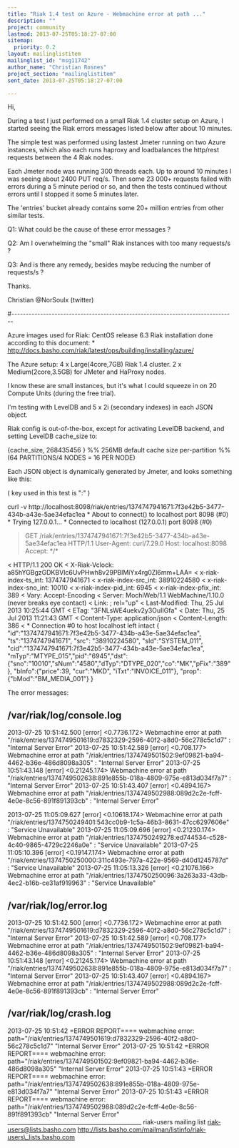 ```yaml
---
title: "Riak 1.4 test on Azure - Webmachine error at path ..."
description: ""
project: community
lastmod: 2013-07-25T05:18:27-07:00
sitemap:
  priority: 0.2
layout: mailinglistitem
mailinglist_id: "msg11742"
author_name: "Christian Rosnes"
project_section: "mailinglistitem"
sent_date: 2013-07-25T05:18:27-07:00

---
```



Hi,

During a test I just performed on a small Riak 1.4 cluster setup on Azure,
I started seeing the Riak errors messages listed below after about 10
minutes.

The simple test was performed using lastest Jmeter running on two Azure
instances,
which also each runs haproxy and loadbalances the http/rest requests
between
the 4 Riak nodes.

Each Jmeter node was running 300 threads each. Up to around 10 minutes
I was seeing about 2400 PUT req/s. Then some 23 000+ requests failed with
errors
during a 5 minute period or so, and then the tests continued without errors
until I
stopped it some 5 minutes later.

The 'entries' bucket already contains some 20+ million entries from other
similar tests.

Q1: What could be the cause of these error messages ?

Q2: Am I overwhelming the "small" Riak instances with too many requests/s ?

Q3: And is there any remedy, besides maybe reducing the number of
requests/s ?

Thanks.

Christian
@NorSoulx (twitter)

#------------------------------------------------------------------------------

Azure images used for Riak:
 CentOS release 6.3
 Riak installation done according to this document:
 \* http://docs.basho.com/riak/latest/ops/building/installing/azure/

The Azure setup:
 4 x Large(4core,7GB) Riak 1.4 cluster.
 2 x Medium(2core,3.5GB) for JMeter and HaProxy nodes.

I know these are small instances,
but it's what I could squeeze in on 20 Compute Units (during the free
trial).

I'm testing with LevelDB and 5 x 2i (secondary indexes) in each JSON object.

Riak config is out-of-the-box, except for activating LevelDB backend,
and setting LevelDB cache\_size to:

 {cache\_size, 268435456 } %% 256MB default cache size per-partition
 %% (64 PARTITIONS/4 NODES =
16 PER NODE)

Each JSON object is dynamically generated by Jmeter, and looks something
like this:

 ( key used in this test is ":" )

curl -v
http://localhost:8098/riak/entries/1374747941671:7f3e42b5-3477-434b-a43e-5ae34efac1ea
\* About to connect() to localhost port 8098 (#0)
\* Trying 127.0.0.1...
\* Connected to localhost (127.0.0.1) port 8098 (#0)
> GET /riak/entries/1374747941671:7f3e42b5-3477-434b-a43e-5ae34efac1ea
HTTP/1.1
> User-Agent: curl/7.29.0
> Host: localhost:8098
> Accept: \*/\*
>
< HTTP/1.1 200 OK
< X-Riak-Vclock: a85hYGBgzGDKBVIc6UvPHwh8v29PBlMiYx4rg0Zl6mm+LAA=
< x-riak-index-ts\_int: 1374747941671
< x-riak-index-src\_int: 38910224580
< x-riak-index-sno\_int: 10010
< x-riak-index-pid\_int: 6945
< x-riak-index-pfix\_int: 389
< Vary: Accept-Encoding
< Server: MochiWeb/1.1 WebMachine/1.10.0 (never breaks eye contact)
< Link: ; rel="up"
< Last-Modified: Thu, 25 Jul 2013 10:25:44 GMT
< ETag: "3FNLsWE4uekv2y3OuIIGfa"
< Date: Thu, 25 Jul 2013 11:21:43 GMT
< Content-Type: application/json
< Content-Length: 386
<
\* Connection #0 to host localhost left intact
{ "id":"1374747941671:7f3e42b5-3477-434b-a43e-5ae34efac1ea",
"ts":"1374747941671", "src": "38910224580", "sId":"SYSTEM\_011",
"cid":"1374747941671:7f3e42b5-3477-434b-a43e-5ae34efac1ea",
"mTyp":"MTYPE\_015","pid":"6945","dst":{"sno":"10010","sNum":"4580","dTyp":"DTYPE\_020","co":"MK","pFix":"389"},
"bInfo":{"price":39, "cur":"MKD", "iTxt":"INVOICE\_011"},
"prop":{"bMod":"BM\_MEDIA\_001"} }

The error messages:

/var/riak/log/console.log
-------------------------
2013-07-25 10:51:42.500 [error] <0.7736.172> Webmachine error at path
"/riak/entries/1374749501619:d7832329-2596-40f2-a8d0-56c278c5c1d7" :
"Internal Server Error"
2013-07-25 10:51:42.589 [error] <0.708.177> Webmachine error at path
"/riak/entries/1374749501502:9ef09821-ba94-4462-b36e-486d8098a305" :
"Internal Server Error"
2013-07-25 10:51:43.148 [error] <0.21245.174> Webmachine error at path
"/riak/entries/1374749502638:891e855b-018a-4809-975e-e813d034f7a7" :
"Internal Server Error"
2013-07-25 10:51:43.407 [error] <0.4894.167> Webmachine error at path
"/riak/entries/1374749502988:089d2c2e-fcff-4e0e-8c56-891f891393cb" :
"Internal Server Error"

2013-07-25 11:05:09.627 [error] <0.10618.174> Webmachine error at path
"/riak/entries/1374750249401:543cc0b9-1c5a-46b3-8631-47cc6297606e" :
"Service Unavailable"
2013-07-25 11:05:09.696 [error] <0.21230.174> Webmachine error at path
"/riak/entries/1374750249278:ed744534-c528-4c40-9865-4729c2246a0e" :
"Service Unavailable"
2013-07-25 11:05:10.396 [error] <0.19147.174> Webmachine error at path
"/riak/entries/1374750250000:311c493e-797a-422e-9569-d40d1245787d" :
"Service Unavailable"
2013-07-25 11:05:13.326 [error] <0.21076.166> Webmachine error at path
"/riak/entries/1374750250096:3a263a33-43db-4ec2-b16b-ce31af919963" :
"Service Unavailable"


/var/riak/log/error.log
-----------------------
2013-07-25 10:51:42.500 [error] <0.7736.172> Webmachine error at path
"/riak/entries/1374749501619:d7832329-2596-40f2-a8d0-56c278c5c1d7" :
"Internal Server Error"
2013-07-25 10:51:42.589 [error] <0.708.177> Webmachine error at path
"/riak/entries/1374749501502:9ef09821-ba94-4462-b36e-486d8098a305" :
"Internal Server Error"
2013-07-25 10:51:43.148 [error] <0.21245.174> Webmachine error at path
"/riak/entries/1374749502638:891e855b-018a-4809-975e-e813d034f7a7" :
"Internal Server Error"
2013-07-25 10:51:43.407 [error] <0.4894.167> Webmachine error at path
"/riak/entries/1374749502988:089d2c2e-fcff-4e0e-8c56-891f891393cb" :
"Internal Server Error"

/var/riak/log/crash.log
-----------------------
2013-07-25 10:51:42 =ERROR REPORT====
webmachine error:
path="/riak/entries/1374749501619:d7832329-2596-40f2-a8d0-56c278c5c1d7"
"Internal Server Error"
2013-07-25 10:51:42 =ERROR REPORT====
webmachine error:
path="/riak/entries/1374749501502:9ef09821-ba94-4462-b36e-486d8098a305"
"Internal Server Error"
2013-07-25 10:51:43 =ERROR REPORT====
webmachine error:
path="/riak/entries/1374749502638:891e855b-018a-4809-975e-e813d034f7a7"
"Internal Server Error"
2013-07-25 10:51:43 =ERROR REPORT====
webmachine error:
path="/riak/entries/1374749502988:089d2c2e-fcff-4e0e-8c56-891f891393cb"
"Internal Server Error"
\_\_\_\_\_\_\_\_\_\_\_\_\_\_\_\_\_\_\_\_\_\_\_\_\_\_\_\_\_\_\_\_\_\_\_\_\_\_\_\_\_\_\_\_\_\_\_
riak-users mailing list
riak-users@lists.basho.com
http://lists.basho.com/mailman/listinfo/riak-users\_lists.basho.com

